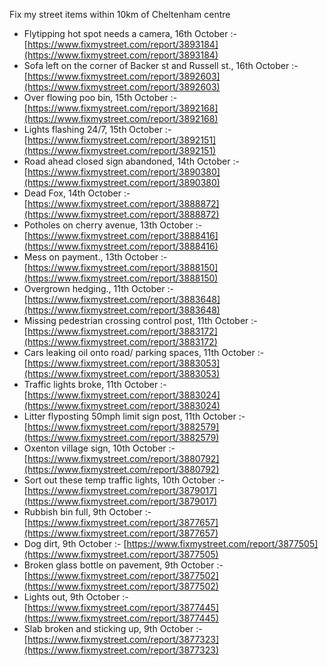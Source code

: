 Fix my street items within 10km of Cheltenham centre

<!-- fix_marker starts -->

- Flytipping hot spot needs a camera, 16th October :- [https://www.fixmystreet.com/report/3893184](https://www.fixmystreet.com/report/3893184)
- Sofa left on the corner of Backer st and Russell st., 16th October :- [https://www.fixmystreet.com/report/3892603](https://www.fixmystreet.com/report/3892603)
- Over flowing poo bin, 15th October :- [https://www.fixmystreet.com/report/3892168](https://www.fixmystreet.com/report/3892168)
- Lights flashing 24/7, 15th October :- [https://www.fixmystreet.com/report/3892151](https://www.fixmystreet.com/report/3892151)
- Road ahead closed sign abandoned, 14th October :- [https://www.fixmystreet.com/report/3890380](https://www.fixmystreet.com/report/3890380)
- Dead Fox, 14th October :- [https://www.fixmystreet.com/report/3888872](https://www.fixmystreet.com/report/3888872)
- Potholes on cherry avenue, 13th October :- [https://www.fixmystreet.com/report/3888416](https://www.fixmystreet.com/report/3888416)
- Mess on payment., 13th October :- [https://www.fixmystreet.com/report/3888150](https://www.fixmystreet.com/report/3888150)
- Overgrown hedging., 11th October :- [https://www.fixmystreet.com/report/3883648](https://www.fixmystreet.com/report/3883648)
- Missing pedestrian crossing control post, 11th October :- [https://www.fixmystreet.com/report/3883172](https://www.fixmystreet.com/report/3883172)
- Cars leaking oil onto road/ parking spaces, 11th October :- [https://www.fixmystreet.com/report/3883053](https://www.fixmystreet.com/report/3883053)
- Traffic lights broke, 11th October :- [https://www.fixmystreet.com/report/3883024](https://www.fixmystreet.com/report/3883024)
- Litter flyposting 50mph limit sign post, 11th October :- [https://www.fixmystreet.com/report/3882579](https://www.fixmystreet.com/report/3882579)
- Oxenton village sign, 10th October :- [https://www.fixmystreet.com/report/3880792](https://www.fixmystreet.com/report/3880792)
- Sort out these temp traffic lights, 10th October :- [https://www.fixmystreet.com/report/3879017](https://www.fixmystreet.com/report/3879017)
- Rubbish bin full, 9th October :- [https://www.fixmystreet.com/report/3877657](https://www.fixmystreet.com/report/3877657)
- Dog dirt, 9th October :- [https://www.fixmystreet.com/report/3877505](https://www.fixmystreet.com/report/3877505)
- Broken glass bottle on pavement, 9th October :- [https://www.fixmystreet.com/report/3877502](https://www.fixmystreet.com/report/3877502)
- Lights out, 9th October :- [https://www.fixmystreet.com/report/3877445](https://www.fixmystreet.com/report/3877445)
- Slab broken and sticking up, 9th October :- [https://www.fixmystreet.com/report/3877323](https://www.fixmystreet.com/report/3877323)

<!-- fix_marker ends -->